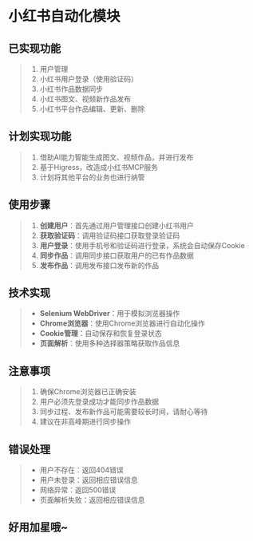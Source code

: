 # 小红书自动化模块

## 已实现功能
> 1. 用户管理
> 2. 小红书用户登录（使用验证码）
> 3. 小红书作品数据同步
> 4. 小红书图文、视频新作品发布
> 5. 小红书平台作品编辑、更新、删除

## 计划实现功能
> 1. 借助AI能力智能生成图文、视频作品，并进行发布
> 2. 基于Higress，改造成小红书MCP服务
> 3. 计划将其他平台的业务也进行纳管

## 使用步骤
> 1. **创建用户**：首先通过用户管理接口创建小红书用户
> 2. **获取验证码**：调用验证码接口获取登录验证码
> 3. **用户登录**：使用手机号和验证码进行登录，系统会自动保存Cookie
> 4. **同步作品**：调用同步接口获取用户的已有作品数据
> 5. **发布作品**：调用发布接口发布新的作品

## 技术实现
> - **Selenium WebDriver**：用于模拟浏览器操作
> - **Chrome浏览器**：使用Chrome浏览器进行自动化操作
> - **Cookie管理**：自动保存和恢复登录状态
> - **页面解析**：使用多种选择器策略获取作品信息

## 注意事项
> 1. 确保Chrome浏览器已正确安装
> 2. 用户必须先登录成功才能同步作品数据
> 3. 同步过程、发布新作品可能需要较长时间，请耐心等待
> 4. 建议在非高峰期进行同步操作

## 错误处理
> - 用户不存在：返回404错误
> - 用户未登录：返回相应错误信息
> - 网络异常：返回500错误
> - 页面解析失败：返回相应错误信息

## 好用加星哦~
